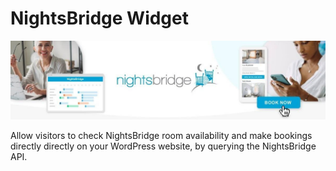 # NightsBridge Widget

![nightsbridge-widget](images/nightsbridge.jpg)

Allow visitors to check NightsBridge room availability and make bookings directly directly on your WordPress website, by querying the NightsBridge API.



